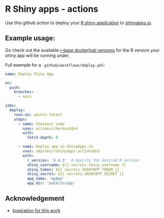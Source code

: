 # R Shiny apps - actions


Use this github action to deploy your [R shiny application](https://shiny.posit.co/) to [shinyapps.io](https://www.shinyapps.io/).

## Example usage:

Go check out the available [r-base dockerhub versions](https://hub.docker.com/_/r-base/tags) for the R version your shiny app will be running under.

Full exemple for a `.github/workflows/deploy.yml`:

```yml
name: Deploy Shiny App

on:
  push:
    branches:
      - main

jobs:
  deploy:
    runs-on: ubuntu-latest
    steps:
      - name: Checkout code
        uses: actions/checkout@v4
        with:
          fetch-depth: 0

      - name: Deploy app to ShinyApps.io
        uses: odysseu/rshinyapps-actions@v3
        with:
          r_version: '4.4.3'  # Specify the desired R version
          shiny_username: ${{ secrets.shiny_username }}
          shiny_token: ${{ secrets.SHINYAPP_TOKEN }}
          shiny_secret: ${{ secrets.SHINYAPP_SECRET }}
          app_name: 'myApp'
          app_dir: 'path/to/app'

```

## Acknowledgement

- [Inspiration for this work](https://github.com/qwert666/shinyapps-actions)
